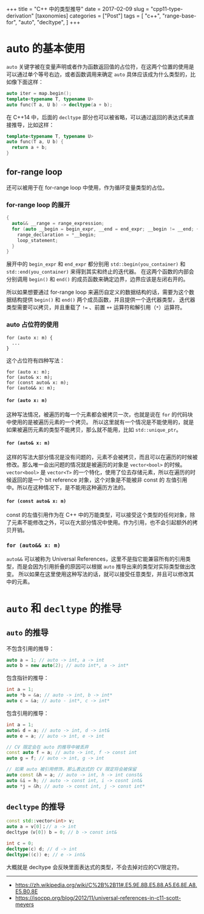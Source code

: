 +++
title = "C++ 中的类型推导"
date = 2017-02-09
slug = "cpp11-type-derivation"
[taxonomies]
categories =  ["Post"]
tags = [
  "c++",
  "range-base-for",
  "auto",
  "decltype",
]
+++

# auto 的基本使用

`auto` 关键字被在变量声明或者作为函数返回值的占位符，在这两个位置的使用是可以通过单个等号右边，或者函数调用来确定 `auto` 具体应该成为什么类型的，比如像下面这样：

```c++
auto iter = map.begin();
template<typename T, typename U>
auto func(T a, U b) -> decltype(a + b);
```

<!-- more -->

在 C++14 中，后面的 `decltype` 部分也可以被省略，可以通过返回的表达式来直接推导，比如这样：

```c++
template<typename T, typename U>
auto func(T a, U b) {
  return a + b;
}
```

## for-range loop
还可以被用于在 for-range loop 中使用，作为循环变量类型的占位。

### for-range loop 的展开

```c++
{
  auto&& __range = range_expression;
  for (auto __begin = begin_expr, __end = end_expr; __begin != __end; ++__begin) {
    range_declaration = *__begin;
    loop_statement;
  }
}
```

展开中的 `begin_expr` 和 `end_expr` 都分别用 `std::begin(you_container)` 和 `std::end(you_container)` 来得到其实和终止的迭代器。
在这两个函数的内部会分别调用 `begin()` 和 `end()` 的成员函数来确定边界，边界应该是左闭右开的。

所以如果想要通过 for-range loop 来遍历自定义的数据结构的话，需要为这个数据结构提供 `begin()` 和 `end()` 两个成员函数，并且提供一个迭代器类型，
迭代器类型需要可以拷贝，并且重载了 `!=` 、前置 `++` 运算符和解引用（`*`）运算符。


### auto 占位符的使用
```
for (auto x: m) {
  ...
}
```

这个占位符有四种写法：
```
for (auto x: m);
for (auto& x: m);
for (const auto& x: m);
for (auto&& x: m);
```

#### `for (auto x: m)`
这种写法情况，被遍历的每一个元素都会被拷贝一次，也就是说在 `for` 的代码块中使用的是被遍历元素的一个拷贝。
所以这里就有一个情况是不能使用的，就是如果被遍历元素的类型不能拷贝，那么就不能用，比如 `std::unique_ptr`。

#### `for (auto& x: m)`
这样的写法大部分情况是没有问题的，元素不会被拷贝，而且可以在遍历的时候被修改。那么唯一会出问题的情况就是被遍历的对象是 `vector<bool>` 的时候。
`vector<bool>` 是 `vector<T>` 的一个特化，使用了位去存储元素，所以在遍历的时候返回的是一个 bit reference 对象，这个对象是不能被非 const 的
左值引用中。所以在这种情况下，是不能用这种遍历方法的。

#### `for (const auto& x: m)`
const 的左值引用作为在 C++ 中的万能类型，可以接受这个类型的任何对象，除了元素不能修改之外，可以在大部分情况中使用。作为引用，也不会引起额外的拷贝开销。

### `for (auto&& x: m)`
`auto&&` 可以被称为 Universal References，这里不是指它能兼容所有的引用类型，而是会因为引用折叠的原因可以根据 `auto` 推导出来的类型对实际类型做出改变。
所以如果在这里使用这种写法的话，就可以接受任意类型，并且可以修改其中的元素。


# `auto` 和 `decltype` 的推导

## `auto` 的推导
不包含引用的推导：
```c++
auto a = 1; // auto -> int, a -> int
auto b = new auto(2); // auto int*, a -> int*
```
包含指针的推导：
```c++
int a = 1;
auto *b = &a; // auto -> int, b -> int*
auto c = &a; // auto - int*, c -> int*
```
包含引用的推导：
```c++
int a = 1;
auto& d = a; // auto -> int, d -> int&
auto e = a; // auto -> int, e -> int

// CV 限定会在 auto 的推导中被丢弃
const auto f = a; // auto -> int, f -> const int
auto g = f; // auto -> int, g -> int

// 如果 auto 被引用修饰，那么表达式的 CV 限定将会被保留
auto const &h = a; // auto -> int, h -> int const&
auto &i = h; // auto -> const int, i -> cosnt int&
auto *j = &h; // auto -> const int, j -> const int*
```

## `decltype` 的推导
```c++
const std::vector<int> v;
auto a = v[0]；// a -> int
decltype（v[0]) b = 0; // b -> const int&

int c = 0;
decltype(c) d; // d -> int
decltype((c)) e; // e -> int&
```
大概就是 decltype 会反映里面表达式的类型，不会去掉对应的CV限定符。

---------------

- https://zh.wikipedia.org/wiki/C%2B%2B11#.E5.9E.8B.E5.88.A5.E6.8E.A8.E5.B0.8E
- https://isocpp.org/blog/2012/11/universal-references-in-c11-scott-meyers